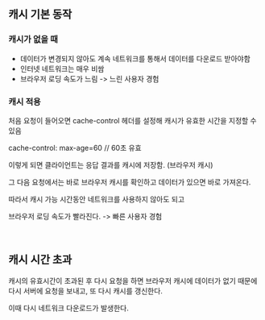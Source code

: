 ## 캐시 기본 동작

### 캐시가 없을 때

- 데이터가 변경되지 않아도 계속 네트워크를 통해서 데이터를 다운로드 받아야함
- 인터넷 네트워크는 매우 비쌈
- 브라우저 로딩 속도가 느림 -> 느린 사용자 경험


### 캐시 적용

처음 요청이 들어오면 cache-control 헤더를 설정해 캐시가 유효한 시간을 지정할 수 있음

cache-control: max-age=60  // 60초 유효

이렇게 되면 클라이언트는 응답 결과를 캐시에 저장함. (브라우저 캐시)

그 다음 요청에서는 바로 브라우저 캐시를 확인하고 데이터가 있으면 바로 가져온다.

따라서 캐시 가능 시간동안 네트워크를 사용하지 않아도 되고

브라우저 로딩 속도가 빨라진다. -> 빠른 사용자 경험

<br />

## 캐시 시간 초과

캐시의 유효시간이 초과된 후 다시 요청을 하면 브라우저 캐시에 데이터가 없기 때문에 다시 서버에 요청을 보내고, 또 다시 캐시를 갱신한다.

이때 다시 네트워크 다운로드가 발생한다.